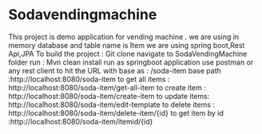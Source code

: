 # Sodavendingmachine
This project is demo application for  vending machine .
we are using in memory database and table name is Item 
we are using spring boot,Rest Api,JPA 
To build the project :
Git clone <repo url >
navigate to SodaVendingMachine folder 
run : Mvn clean install
run as springboot application
use postman or any rest client to hit the URL with base as :
/soda-item
base path :http://localhost:8080/soda-item 
to get all items : http://localhost:8080/soda-item/get-all-item
to create item : http://localhost:8080/soda-item/create-item
to update items: http://localhost:8080/soda-item/edit-template
to delete items : http://localhost:8080/soda-item/delete-item/{id}
to get item by id :http://localhost:8080/soda-item/itemid/{id} 

